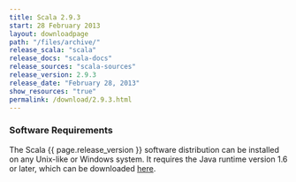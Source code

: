 ```yaml
---
title: Scala 2.9.3
start: 28 February 2013
layout: downloadpage
path: "/files/archive/"
release_scala: "scala"
release_docs: "scala-docs"
release_sources: "scala-sources"
release_version: 2.9.3
release_date: "February 28, 2013"
show_resources: "true"
permalink: /download/2.9.3.html
---
```


### Software Requirements

The Scala {{ page.release_version }} software distribution can be installed on any Unix-like or Windows system.
It requires the Java runtime version 1.6 or later, which can be downloaded [here](http://www.java.com/).


